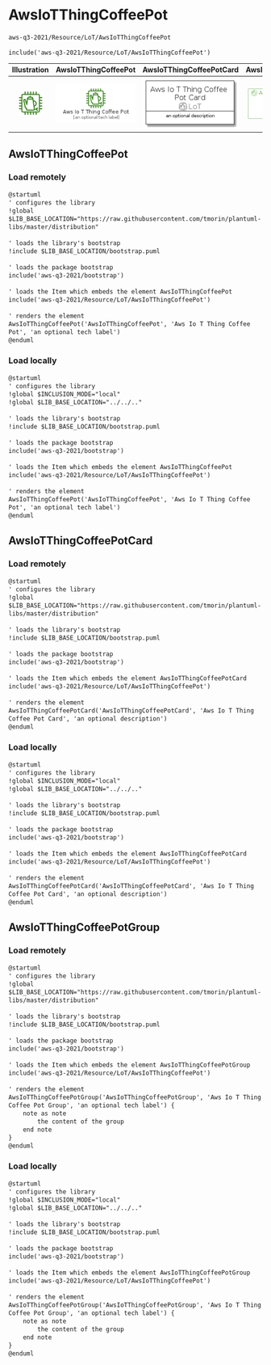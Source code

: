 # AwsIoTThingCoffeePot


```text
aws-q3-2021/Resource/LoT/AwsIoTThingCoffeePot
```

```text
include('aws-q3-2021/Resource/LoT/AwsIoTThingCoffeePot')
```



| Illustration | AwsIoTThingCoffeePot | AwsIoTThingCoffeePotCard | AwsIoTThingCoffeePotGroup |
| :---: | :---: | :---: | :---: |
| ![illustration for Illustration](../../../aws-q3-2021/Resource/LoT/AwsIoTThingCoffeePot.png) | ![illustration for AwsIoTThingCoffeePot](../../../aws-q3-2021/Resource/LoT/AwsIoTThingCoffeePot.Local.png) | ![illustration for AwsIoTThingCoffeePotCard](../../../aws-q3-2021/Resource/LoT/AwsIoTThingCoffeePotCard.Local.png) | ![illustration for AwsIoTThingCoffeePotGroup](../../../aws-q3-2021/Resource/LoT/AwsIoTThingCoffeePotGroup.Local.png) |




## AwsIoTThingCoffeePot

### Load remotely
```plantuml
@startuml
' configures the library
!global $LIB_BASE_LOCATION="https://raw.githubusercontent.com/tmorin/plantuml-libs/master/distribution"

' loads the library's bootstrap
!include $LIB_BASE_LOCATION/bootstrap.puml

' loads the package bootstrap
include('aws-q3-2021/bootstrap')

' loads the Item which embeds the element AwsIoTThingCoffeePot
include('aws-q3-2021/Resource/LoT/AwsIoTThingCoffeePot')

' renders the element
AwsIoTThingCoffeePot('AwsIoTThingCoffeePot', 'Aws Io T Thing Coffee Pot', 'an optional tech label')
@enduml
```

### Load locally
```plantuml
@startuml
' configures the library
!global $INCLUSION_MODE="local"
!global $LIB_BASE_LOCATION="../../.."

' loads the library's bootstrap
!include $LIB_BASE_LOCATION/bootstrap.puml

' loads the package bootstrap
include('aws-q3-2021/bootstrap')

' loads the Item which embeds the element AwsIoTThingCoffeePot
include('aws-q3-2021/Resource/LoT/AwsIoTThingCoffeePot')

' renders the element
AwsIoTThingCoffeePot('AwsIoTThingCoffeePot', 'Aws Io T Thing Coffee Pot', 'an optional tech label')
@enduml
```

## AwsIoTThingCoffeePotCard

### Load remotely
```plantuml
@startuml
' configures the library
!global $LIB_BASE_LOCATION="https://raw.githubusercontent.com/tmorin/plantuml-libs/master/distribution"

' loads the library's bootstrap
!include $LIB_BASE_LOCATION/bootstrap.puml

' loads the package bootstrap
include('aws-q3-2021/bootstrap')

' loads the Item which embeds the element AwsIoTThingCoffeePotCard
include('aws-q3-2021/Resource/LoT/AwsIoTThingCoffeePot')

' renders the element
AwsIoTThingCoffeePotCard('AwsIoTThingCoffeePotCard', 'Aws Io T Thing Coffee Pot Card', 'an optional description')
@enduml
```

### Load locally
```plantuml
@startuml
' configures the library
!global $INCLUSION_MODE="local"
!global $LIB_BASE_LOCATION="../../.."

' loads the library's bootstrap
!include $LIB_BASE_LOCATION/bootstrap.puml

' loads the package bootstrap
include('aws-q3-2021/bootstrap')

' loads the Item which embeds the element AwsIoTThingCoffeePotCard
include('aws-q3-2021/Resource/LoT/AwsIoTThingCoffeePot')

' renders the element
AwsIoTThingCoffeePotCard('AwsIoTThingCoffeePotCard', 'Aws Io T Thing Coffee Pot Card', 'an optional description')
@enduml
```

## AwsIoTThingCoffeePotGroup

### Load remotely
```plantuml
@startuml
' configures the library
!global $LIB_BASE_LOCATION="https://raw.githubusercontent.com/tmorin/plantuml-libs/master/distribution"

' loads the library's bootstrap
!include $LIB_BASE_LOCATION/bootstrap.puml

' loads the package bootstrap
include('aws-q3-2021/bootstrap')

' loads the Item which embeds the element AwsIoTThingCoffeePotGroup
include('aws-q3-2021/Resource/LoT/AwsIoTThingCoffeePot')

' renders the element
AwsIoTThingCoffeePotGroup('AwsIoTThingCoffeePotGroup', 'Aws Io T Thing Coffee Pot Group', 'an optional tech label') {
    note as note
        the content of the group
    end note
}
@enduml
```

### Load locally
```plantuml
@startuml
' configures the library
!global $INCLUSION_MODE="local"
!global $LIB_BASE_LOCATION="../../.."

' loads the library's bootstrap
!include $LIB_BASE_LOCATION/bootstrap.puml

' loads the package bootstrap
include('aws-q3-2021/bootstrap')

' loads the Item which embeds the element AwsIoTThingCoffeePotGroup
include('aws-q3-2021/Resource/LoT/AwsIoTThingCoffeePot')

' renders the element
AwsIoTThingCoffeePotGroup('AwsIoTThingCoffeePotGroup', 'Aws Io T Thing Coffee Pot Group', 'an optional tech label') {
    note as note
        the content of the group
    end note
}
@enduml
```

